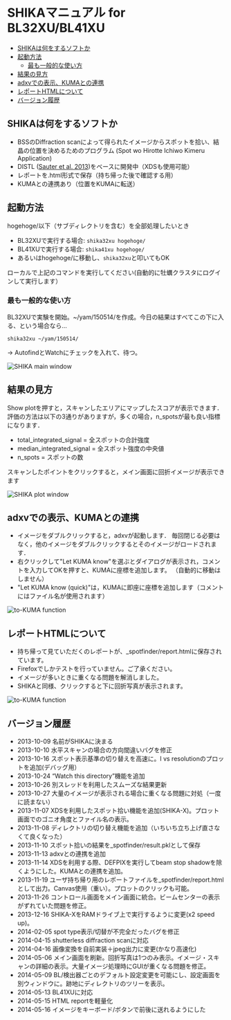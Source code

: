 # SHIKAマニュアル for BL32XU/BL41XU

   * [SHIKAは何をするソフトか](#shikaは何をするソフトか)
   * [起動方法](#起動方法)
      * [最も一般的な使い方](#最も一般的な使い方)
   * [結果の見方](#結果の見方)
   * [adxvでの表示、KUMAとの連携](#adxvでの表示kumaとの連携)
   * [レポートHTMLについて](#レポートhtmlについて)
   * [バージョン履歴](#バージョン履歴)

## SHIKAは何をするソフトか
* BSSのDiffraction scanによって得られたイメージからスポットを拾い、結晶の位置を決めるためのプログラム (Spot wo Hirotte Ichiwo Kimeru Application)
* DISTL ([Sauter et al. 2013](http://dx.doi.org/10.1107/S0907444913000863))をベースに開発中（XDSも使用可能）
* レポートを.html形式で保存（持ち帰った後で確認する用）
* KUMAとの連携あり（位置をKUMAに転送）

## 起動方法
hogehoge/以下（サブディレクトリを含む）を全部処理したいとき

* BL32XUで実行する場合: `shika32xu hogehoge/`
* BL41XUで実行する場合: `shika41xu hogehoge/`
* あるいはhogehoge/に移動し、`shika32xu`と叩いてもOK

ローカルで上記のコマンドを実行してください(自動的に牡蠣クラスタにログインして実行します）

### 最も一般的な使い方
BL32XUで実験を開始。~/yam/150514/を作成。今日の結果はすべてこの下に入る、という場合なら...

```
shika32xu ~/yam/150514/
```

 → AutofindとWatchにチェックを入れて、待つ。

![SHIKA main window](shika_figs/main1.png)

## 結果の見方
Show plotを押すと，スキャンしたエリアにマップしたスコアが表示できます．
評価の方法は以下の3通りがありますが，多くの場合，n_spotsが最も良い指標になります．

* total_integrated_signal = 全スポットの合計強度
* median_integrated_signal = 全スポット強度の中央値
* n_spots = スポットの数

スキャンしたポイントをクリックすると，メイン画面に回折イメージが表示できます

![SHIKA plot window](shika_figs/plot1.png)

## adxvでの表示、KUMAとの連携

* イメージをダブルクリックすると，adxvが起動します．
毎回閉じる必要はなく，他のイメージをダブルクリックするとそのイメージがロードされます．
* 右クリックして"Let KUMA know"を選ぶとダイアログが表示され，コメントを入力してOKを押すと、KUMAに座標を追加します。
（自動的に移動はしません）
* "Let KUMA know (quick)"は，KUMAに即座に座標を追加します（コメントにはファイル名が使用されます）

![to-KUMA function](shika_figs/tokuma1.png)

## レポートHTMLについて
* 持ち帰って見ていただくのレポートが、_spotfinder/report.htmlに保存されています。
* Firefoxでしかテストを行っていません。ご了承ください。
* イメージが多いときに重くなる問題を解消しました。
* SHIKAと同様、クリックすると下に回折写真が表示されます。

![to-KUMA function](shika_figs/html1.png)

## バージョン履歴
* 2013-10-09 名前がSHIKAに決まる
* 2013-10-10 水平スキャンの場合の方向間違いバグを修正
* 2013-10-16 スポット表示基準の切り替えを高速に。I vs resolutionのプロットを追加(デバッグ用）
* 2013-10-24 “Watch this directory”機能を追加
* 2013-10-26 別スレッドを利用したスムーズな結果更新
* 2013-10-27 大量のイメージが表示される場合に重くなる問題に対処（一度に読まない）
* 2013-11-07 XDSを利用したスポット拾い機能を追加(SHIKA-X)。プロット画面でのゴニオ角度とファイル名の表示。
* 2013-11-08 ディレクトリの切り替え機能を追加（いちいち立ち上げ直さなくて良くなった）
* 2013-11-10 スポット拾いの結果を_spotfinder/result.pklとして保存
* 2013-11-13 adxvとの連携を追加
* 2013-11-14 XDSを利用する際、DEFPIXを実行してbeam stop shadowを除くようにした。KUMAとの連携を追加。
* 2013-11-19 ユーザ持ち帰り用のレポートファイルを_spotfinder/report.htmlとして出力。Canvas使用（重い）。プロットのクリックも可能。
* 2013-11-26 コントロール画面をメイン画面に統合。ビームセンターの表示がずれていた問題を修正。
* 2013-12-16 SHIKA-XをRAMドライブ上で実行するように変更(x2 speed up)。
* 2014-02-05 spot type表示/切替が不完全だったバグを修正
* 2014-04-15 shutterless diffraction scanに対応
* 2014-04-16 画像変換を自前実装＋jpeg出力に変更(かなり高速化)
* 2014-05-06 メイン画面を刷新。回折写真は1つのみ表示。イメージ・スキャンの詳細の表示。大量イメージ処理時にGUIが重くなる問題を修正。
* 2014-05-09 BL/検出器ごとのデフォルト設定変更を可能にし、設定画面を別ウィンドウに。跡地にディレクトリのツリーを表示。
* 2014-05-13 BL41XUに対応
* 2014-05-15 HTML reportを軽量化
* 2014-05-16 イメージをキーボード/ボタンで前後に送れるようにした

